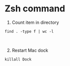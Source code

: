 # Zsh command

1. Count item in directory<br />
```
find . -type f | wc -l
```

<br />

2. Restart Mac dock
```
killall Dock
```
